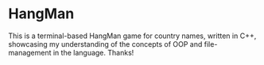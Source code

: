 # HangMan
This is a terminal-based HangMan game for country names, written in C++, showcasing my understanding of the concepts of OOP and file-management in the language.
Thanks!
